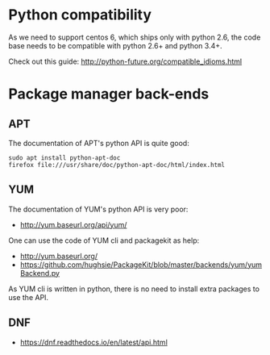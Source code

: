 # Python  compatibility

As we need to support centos 6, which ships only with python 2.6, the code base needs
to be compatible with python 2.6+ and python 3.4+.

Check out this guide: http://python-future.org/compatible_idioms.html

# Package manager back-ends

## APT

The documentation of APT's python API is quite good:

```
sudo apt install python-apt-doc
firefox file:///usr/share/doc/python-apt-doc/html/index.html
```

## YUM

The documentation of YUM's python API is very poor:

- http://yum.baseurl.org/api/yum/

One can use the code of YUM cli and packagekit as help:

- http://yum.baseurl.org/
- https://github.com/hughsie/PackageKit/blob/master/backends/yum/yumBackend.py

As YUM cli is written in python, there is no need to install extra packages to use the API.

## DNF

- https://dnf.readthedocs.io/en/latest/api.html
